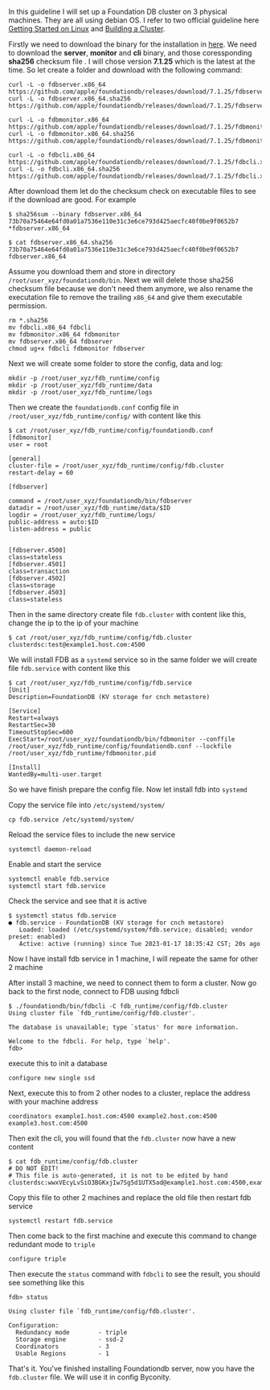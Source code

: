 In this guideline I will set up a Foundation DB cluster on 3 physical machines. They are all using debian OS. I refer to two official guideline here [Getting Started on Linux](https://apple.github.io/foundationdb/getting-started-linux.html) and [Building a Cluster](https://apple.github.io/foundationdb/building-cluster.html). 

Firstly we need to download the binary for the installation in [here](https://github.com/apple/foundationdb/releases/). We need to download the __server__, __monitor__ and __cli__ binary, and those coressponding __sha256__ checksum file . I will chose version __7.1.25__ which is the latest at the time. So let create a folder and download with the following command: 

```
curl -L -o fdbserver.x86_64 https://github.com/apple/foundationdb/releases/download/7.1.25/fdbserver.x86_64
curl -L -o fdbserver.x86_64.sha256 https://github.com/apple/foundationdb/releases/download/7.1.25/fdbserver.x86_64.sha256

curl -L -o fdbmonitor.x86_64 https://github.com/apple/foundationdb/releases/download/7.1.25/fdbmonitor.x86_64
curl -L -o fdbmonitor.x86_64.sha256 https://github.com/apple/foundationdb/releases/download/7.1.25/fdbmonitor.x86_64.sha256

curl -L -o fdbcli.x86_64 https://github.com/apple/foundationdb/releases/download/7.1.25/fdbcli.x86_64
curl -L -o fdbcli.x86_64.sha256 https://github.com/apple/foundationdb/releases/download/7.1.25/fdbcli.x86_64.sha256
```

After download them let do the checksum check on executable files to see if the download are good. For example

```
$ sha256sum --binary fdbserver.x86_64
73b70a75464e64fd0a01a7536e110e31c3e6ce793d425aecfc40f0be9f0652b7 *fdbserver.x86_64

$ cat fdbserver.x86_64.sha256
73b70a75464e64fd0a01a7536e110e31c3e6ce793d425aecfc40f0be9f0652b7  fdbserver.x86_64
```
Assume you download them and store in directory `/root/user_xyz/foundationdb/bin`. 
Next we will delete those sha256 checksum file because we don't need them anymore, we also rename the executation file to remove the trailing `x86_64` and give them executable permission.

```
rm *.sha256
mv fdbcli.x86_64 fdbcli
mv fdbmonitor.x86_64 fdbmonitor
mv fdbserver.x86_64 fdbserver
chmod ug+x fdbcli fdbmonitor fdbserver
``` 

Next we will create some folder to store the config, data and log:
```
mkdir -p /root/user_xyz/fdb_runtime/config
mkdir -p /root/user_xyz/fdb_runtime/data
mkdir -p /root/user_xyz/fdb_runtime/logs
```
Then we create the `foundationdb.conf` config file in `/root/user_xyz/fdb_runtime/config/` with content like this

```
$ cat /root/user_xyz/fdb_runtime/config/foundationdb.conf
[fdbmonitor]
user = root

[general]
cluster-file = /root/user_xyz/fdb_runtime/config/fdb.cluster
restart-delay = 60

[fdbserver]

command = /root/user_xyz/foundationdb/bin/fdbserver
datadir = /root/user_xyz/fdb_runtime/data/$ID
logdir = /root/user_xyz/fdb_runtime/logs/
public-address = auto:$ID
listen-address = public


[fdbserver.4500]
class=stateless
[fdbserver.4501]
class=transaction
[fdbserver.4502]
class=storage
[fdbserver.4503]
class=stateless
```

Then in the same directory create file `fdb.cluster` with content like this, change the ip to the ip of your machine
```
$ cat /root/user_xyz/fdb_runtime/config/fdb.cluster
clusterdsc:test@example1.host.com:4500
```
We will install FDB as a `systemd` service so in the same folder we will create file `fdb.service` with content like this

```
$ cat /root/user_xyz/fdb_runtime/config/fdb.service
[Unit]
Description=FoundationDB (KV storage for cnch metastore)

[Service]
Restart=always
RestartSec=30
TimeoutStopSec=600
ExecStart=/root/user_xyz/foundationdb/bin/fdbmonitor --conffile /root/user_xyz/fdb_runtime/config/foundationdb.conf --lockfile /root/user_xyz/fdb_runtime/fdbmonitor.pid

[Install]
WantedBy=multi-user.target
```

So we have finish prepare the config file. Now let install fdb into `systemd`

Copy the service file into `/etc/systemd/system/`
```
cp fdb.service /etc/systemd/system/
```

Reload the service files to include the new service
```
systemctl daemon-reload
```

Enable and start the service
```
systemctl enable fdb.service
systemctl start fdb.service
```

Check the service and see that it is active
```
$ systemctl status fdb.service
● fdb.service - FoundationDB (KV storage for cnch metastore)
   Loaded: loaded (/etc/systemd/system/fdb.service; disabled; vendor preset: enabled)
   Active: active (running) since Tue 2023-01-17 18:35:42 CST; 20s ago

```

Now I have install fdb service in 1 machine, I will repeate the same for other 2 machine

After install 3 machine, we need to connect them to form a cluster. Now go back to the first node, connect to FDB uusing fdbcli 

```
$ ./foundationdb/bin/fdbcli -C fdb_runtime/config/fdb.cluster
Using cluster file `fdb_runtime/config/fdb.cluster'.

The database is unavailable; type `status' for more information.

Welcome to the fdbcli. For help, type `help'.
fdb>
```
execute this to init a database
```
configure new single ssd
```
Next, execute this to from 2 other nodes to a cluster, replace the address with your machine address 
```
coordinators example1.host.com:4500 example2.host.com:4500 example3.host.com:4500
```

Then exit the cli, you will found that the `fdb.cluster` now have a new content

```
$ cat fdb_runtime/config/fdb.cluster
# DO NOT EDIT!
# This file is auto-generated, it is not to be edited by hand
clusterdsc:wwxVEcyLvSiO3BGKxjIw7Sg5d1UTX5ad@example1.host.com:4500,example2.host.com:4500,example3.host.com:4500
```

Copy this file to other 2 machines and replace the old file then restart fdb service

```
systemctl restart fdb.service
```

Then come back to the first machine and execute this command to change redundant mode to `triple`

```
configure triple
```

Then execute the `status` command with `fdbcli` to see the result, you should see something like this

```
fdb> status

Using cluster file `fdb_runtime/config/fdb.cluster'.

Configuration:
  Redundancy mode        - triple
  Storage engine         - ssd-2
  Coordinators           - 3
  Usable Regions         - 1
```

That's it. You've finished installing Foundationdb server, now you have the `fdb.cluster` file. We will use it in config Byconity.
